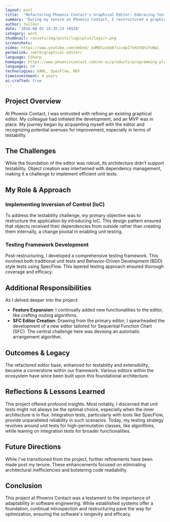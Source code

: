 ```yaml
---
layout: post
title:  "Refactoring Phoenix Contact's Graphical Editor: Embracing Testability & Extensibility"
summary: "During my tenure at Phoenix Contact, I restructured a graphical editor to enhance testability, introduced a comprehensive testing framework, and expanded functionalities. This journey underscored the value of adaptability in software development, revealing insights on the interplay between unit and integration tests."
author: twilker
date: '2016-08-01 14:35:23 +0530'
category: work
thumbnail: /assets/img/posts/logicplus/logic+.png
screenshots: 
video: https://www.youtube.com/embed/_bdMDCusUw0?si=4pI7ekUtAh1YoNpL
permalink: /work/graphical-editor/
language: CSharp
homepage: https://www.phoenixcontact.com/en-us/products/programming-plcnext-engineer-1046008
languages: C#
technologies: XAML, SpecFlow, MEF
timeinvestment: 4 years
ai-crafted: true
---
```


## Project Overview
At Phoenix Contact, I was entrusted with refining an existing graphical editor. My colleague had initiated the development, and an MVP was in place. My journey began by acquainting myself with the editor and recognizing potential avenues for improvement, especially in terms of testability.

## The Challenges
While the foundation of the editor was robust, its architecture didn't support testability. Object creation was intertwined with dependency management, making it a challenge to implement efficient unit tests.

## My Role & Approach
### Implementing Inversion of Control (IoC)
To address the testability challenge, my primary objective was to restructure the application by introducing IoC. This design pattern ensured that objects received their dependencies from outside rather than creating them internally, a change pivotal in enabling unit testing.

### Testing Framework Development
Post-restructuring, I developed a comprehensive testing framework. This involved both traditional unit tests and Behavior-Driven Development (BDD) style tests using SpecFlow. This layered testing approach ensured thorough coverage and efficacy.

## Additional Responsibilities
As I delved deeper into the project:

- **Feature Expansion**: I continually added new functionalities to the editor, like crafting routing algorithms.
- **SFC Editor Creation**: Drawing from the primary editor, I spearheaded the development of a new editor tailored for Sequential Function Chart (SFC). The central challenge here was devising an automatic arrangement algorithm.

## Outcomes & Legacy
The refactored editor base, enhanced for testability and extensibility, became a cornerstone within our framework. Various editors within the ecosystem have since been built upon this foundational architecture.

## Reflections & Lessons Learned
This project offered profound insights. Most notably, I discerned that unit tests might not always be the optimal choice, especially when the inner architecture is in flux. Integration tests, particularly with tools like SpecFlow, provide unparalleled reliability in such scenarios. Today, my testing strategy revolves around unit tests for high-permutation classes, like algorithms, while leaning on integration tests for broader functionalities.

## Future Directions
While I've transitioned from the project, further refinements have been made post my tenure. These enhancements focused on eliminating architectural inefficiencies and bolstering code readability.

## Conclusion
This project at Phoenix Contact was a testament to the importance of adaptability in software engineering. While established systems offer a foundation, continual introspection and restructuring pave the way for optimization, ensuring the software's longevity and efficacy.